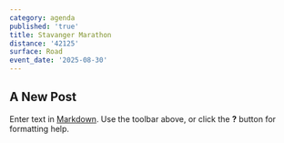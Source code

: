 ```yaml
---
category: agenda
published: 'true'
title: Stavanger Marathon
distance: '42125'
surface: Road
event_date: '2025-08-30'
---
```

## A New Post

Enter text in [Markdown](http://daringfireball.net/projects/markdown/). Use the toolbar above, or click the **?** button for formatting help.
